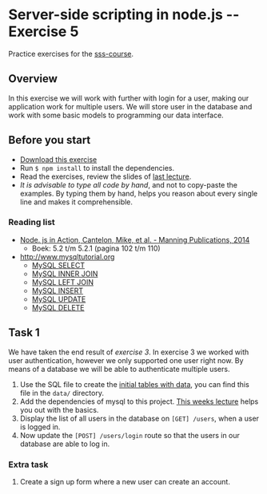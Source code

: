 # Server-side scripting in node.js -- Exercise 5

Practice exercises for the [sss-course](https://github.com/CMDA/sss-course).

## Overview
In this exercise we will work with further with login for a user, making our application work for multiple users. We will store user in the database and work with some basic models to programming our data interface.

## Before you start
* [Download this exercise](http://cl.ly/1e1s2K1n2l2o)
* Run ```$ npm install``` to install the dependencies. 
* Read the exercises, review the slides of [last lecture](http://cmda.github.io/sss-course/lesson5).
* _It is advisable to type all code by hand_, and not to copy-paste the examples. By typing them by hand, helps you reason about every single line and makes it comprehensible. 

### Reading list
* [Node. js in Action, Cantelon, Mike, et al. - Manning Publications, 2014](http://www.manning.com/cantelon/)
    -  Boek: 5.2 t/m 5.2.1 (pagina 102 t/m 110)
*  http://www.mysqltutorial.org
    -  [MySQL SELECT](http://www.mysqltutorial.org/mysql-select-statement-query-data.aspx)
    -  [MySQL INNER JOIN](http://www.mysqltutorial.org/mysql-inner-join.aspx)
    -  [MySQL LEFT JOIN](http://www.mysqltutorial.org/mysql-left-join.aspx)
    -  [MySQL INSERT](http://www.mysqltutorial.org/mysql-insert-statement.aspx)
    -  [MySQL UPDATE](http://www.mysqltutorial.org/mysql-update-data.aspx)
    -  [MySQL DELETE](http://www.mysqltutorial.org/mysql-delete-statement.aspx)

## Task 1
We have taken the end result of _exercise 3_. In exercise 3 we worked with user authentication, however we only supported one user right now. By means of a database we will be able to authenticate multiple users.

1. Use the SQL file to create the [initial tables with data](http://cmda.github.io/sss-course/lesson5#/3/6), you can find this file in the ```data/``` directory. 
2. Add the dependencies of mysql to this project. [This weeks lecture](http://cmda.github.io/sss-course/lesson5#/6) helps you out with the basics.
3. Display the list of all users in the database on ``` [GET] /users ```, when a user is logged in.
4. Now update the ```[POST] /users/login``` route so that the users in our database are able to log in.

### Extra task
1. Create a sign up form where a new user can create an account.